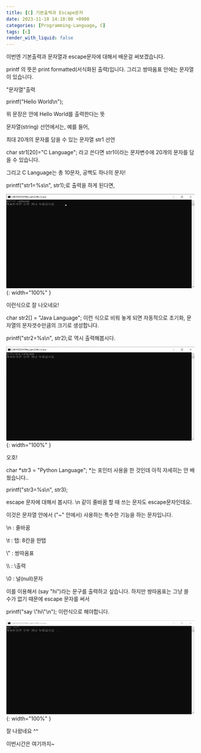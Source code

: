 ```yaml
---
title: [C] 기본출력과 Escape문자
date: 2023-11-10 14:10:00 +0900
categories: [Programming-Language, C]
tags: [c]
render_with_liquid: false
---
```


이번엔 기본출력과 문자열과 escape문자에 대해서 배운걸 써보겠습니다.

printf 의 뜻은 print formatted(서식화된 출력)입니다. 그리고 쌍따옴표 안에는 문자열이 있습니다.

"문자열"출력

printf("Hello World\\n");

위 문장은 안에 Hello World를 출력한다는 뜻

문자열(string) 선언에서는, 예를 들어,

최대 20개의 문자를 담을 수 있는 문자열 str1 선언

char str1\[20\]="C Language"; 라고 쓴다면 str1이라는 문자변수에 20개의 문자를 담을 수 있습니다.

그리고 C Language는 총 10문자, 공백도 하나의 문자!

printf("str1=%s\\n", str1);로 출력을 하게 된다면,

![Desktop View](/assets/img/Programming-Language/C/Print-Escape/1.png){: width="100%" }

이런식으로 잘 나오네요!

char str2\[\] = "Java Language"; 이런 식으로 비워 놓게 되면 자동적으로 초기화, 문자열의 문자갯수만큼의 크기로 생성합니다.

printf("str2=%s\\n", str2);로 역시 출력해봅시다.

![Desktop View](/assets/img/Programming-Language/C/Print-Escape/2.png){: width="100%" }

오호!

char \*str3 = "Python Language"; \*는 포인터 사용을 한 것인데 아직 자세히는 안 배웠습니다..

printf("str3=%s\\n", str3);

escape 문자에 대해서 봅시다. \\n 같이 줄바꿈 할 때 쓰는 문자도 escape문자인데요.

이것은 문자열 안에서 ("~" 안에서) 사용하는 특수한 기능을 하는 문자입니다.

\\n : 줄바꿈

\\t : 탭: 8칸을 한탭

\\" : 쌍따옴표

\\\\ : \\출력

\\0 : 널(null)문자

이를 이용해서 (say "hi")라는 문구를 출력하고 싶습니다. 하지만 쌍따옴표는 그냥 쓸 수가 없기 때문에 escape 문자를 써서

printf("say \\"hi\\"\\n"); 이런식으로 해야합니다.

![Desktop View](/assets/img/Programming-Language/C/Print-Escape/3.png){: width="100%" }

잘 나왔네요 ^^

이번시간은 여기까지~
